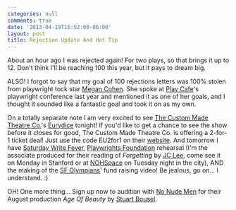 ```yaml
---
categories: null
comments: true
date: '2013-04-19T16:52:00-06:00'
layout: post
title: Rejection Update And Hat Tip
---
```


About an hour ago I was rejected again! For two plays, so that brings it up to 12. Don't think I'll be reaching 100 this year, but it pays to dream big.

ALSO! I forgot to say that my goal of 100 rejections letters was 100% stolen from playwright tock star [Megan Cohen](http://plays.megancohen.com/). She spoke at [Play Cafe](http://www.playcafe.org/)'s playwright conference last year and mentioned it as one of her goals, and I thought it sounded like a fantastic goal and took it on as my own. 

On a totally separate note I am very excited to see [The Custom Made Theatre Co.](http://www.custommade.org/)'s [Eurydice](http://www.custommade.org/201213-season/eurydice/) tonight! If you'd like to get a chance to see the show before it closes for good, The Custom Made Theatre Co. is offering a 2-for-1 ticket deal! Just use the code EU2for1 on their [website](https://app.ticketturtle.com/index.php?ticketing=tcmtc). And tomorrow I have [Saturday Write Fever](https://www.facebook.com/events/460551624015740/?fref=ts), [Playwrights Foundation](http://www.playwrightsfoundation.org/) rehearsal (I'm the associate produced for their reading of *Forgetting* by [JC Lee](http://jclee1230.wix.com/lee-homepage), come see it on Monday in Stanford or at [NOHSpace](http://www.theatreofyugen.org/) on Tuesday night in the city), AND the making of the [SF Olympians](http://www.sfolympians.com/)' fund raising video! Be jealous, go on... I understand. :)

OH! One more thing... Sign up now to audition with [No Nude Men](http://www.horrorunspeakable.com/companies_nonude.html) for their August production *Age Of Beauty* by [Stuart Bousel](http://dramalist.com/people/2774/stuart-bousel/author/director/actor).